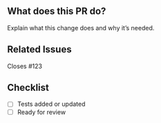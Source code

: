 ## What does this PR do?

Explain what this change does and why it’s needed.

## Related Issues

Closes #123

## Checklist

- [ ] Tests added or updated
- [ ] Ready for review
